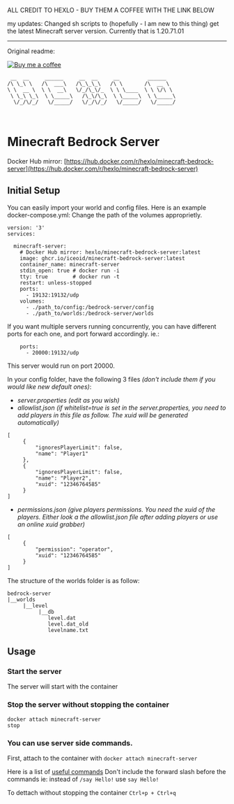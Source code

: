 ALL CREDIT TO HEXLO - BUY THEM A COFFEE WITH THE LINK BELOW

my updates:
Changed sh scripts to (hopefully - I am new to this thing) get the latest Minecraft server version. Currently that is 1.20.71.01


---------------------


Original readme:


[![Buy me a coffee](https://github.com/hexlo/terraria-server-docker/raw/gh-pages/assets/yellow-button-256w.png)](https://www.buymeacoffee.com/hexlo)  

```                
 __  __     ______     __  __     __         ______    
/\ \_\ \   /\  ___\   /\_\_\_\   /\ \       /\  __ \   
\ \  __ \  \ \  __\   \/_/\_\/_  \ \ \____  \ \ \/\ \  
 \ \_\ \_\  \ \_____\   /\_\/\_\  \ \_____\  \ \_____\ 
  \/_/\/_/   \/_____/   \/_/\/_/   \/_____/   \/_____/ 
                                                       
                   
```
# Minecraft Bedrock Server
Docker Hub mirror: [https://hub.docker.com/r/hexlo/minecraft-bedrock-server](https://hub.docker.com/r/hexlo/minecraft-bedrock-server)

## Initial Setup

You can easily import your world and config files. Here is an example docker-compose.yml:
Change the path of the volumes approprietly.
```
version: '3'
services:

  minecraft-server:
    # Docker Hub mirror: hexlo/minecraft-bedrock-server:latest
    image: ghcr.io/iceoid/minecraft-bedrock-server:latest
    container_name: minecraft-server
    stdin_open: true # docker run -i
    tty: true        # docker run -t
    restart: unless-stopped
    ports:
      - 19132:19132/udp
    volumes:
      - ./path_to/config:/bedrock-server/config
      - ./path_to/worlds:/bedrock-server/worlds
```

If you want multiple servers running concurrently, you can have different ports for each one, and port forward accordingly. ie.:
```
    ports:
      - 20000:19132/udp
```
This server would run on port 20000.

In your config folder, have the following 3 files _(don't include them if you would like new default ones)_:
- *server.properties* _(edit as you wish)_
- *allowlist.json* _(if whitelist=true is set in the server.properties, you need to add players in this file as follow. The xuid will be generated automatically)_
```
[
     {
         "ignoresPlayerLimit": false,
         "name": "Player1"
     },
     {
         "ignoresPlayerLimit": false,
         "name": "Player2",
         "xuid": "12346764585"
     }
]
```
- *permissions.json* _(give players permissions. You need the xuid of the players. Either look a the allowlist.json file after adding players or use an online xuid grabber)_
```
[
     {
         "permission": "operator",
         "xuid": "12346764585"
     }
]
```
The structure of the worlds folder is as follow:
```
bedrock-server
|__worlds
     |__level
          |__db
             level.dat
             level.dat_old
             levelname.txt
```

## Usage

### Start the server
The server will start with the container

### Stop the server without stopping the container
`docker attach minecraft-server`\
`stop`

### You can use server side commands. 

First, attach to the container with
`docker attach minecraft-server`

Here is a list of [useful commands](https://minecraftbedrock-archive.fandom.com/wiki/Commands/List_of_Commands)
Don't include the forward slash before the commands ie: instead of `/say Hello!` use `say Hello!`

To dettach without stopping the container
`Ctrl+p + Ctrl+q`
